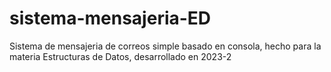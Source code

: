 # sistema-mensajeria-ED
 Sistema de mensajeria de correos simple basado en consola, hecho para la materia Estructuras de Datos, desarrollado en 2023-2
